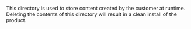 This directory is used to store content created by the customer at runtime. Deleting the contents of this directory will result in a clean install of the product.
